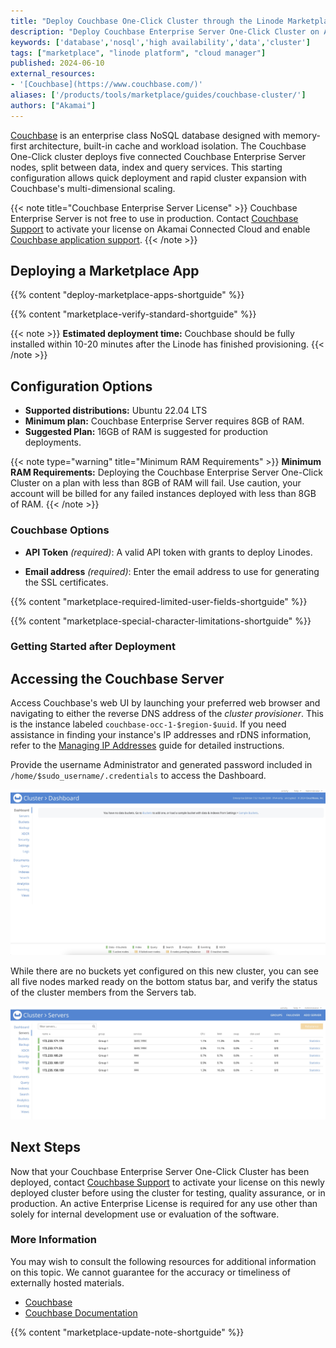 ```yaml
---
title: "Deploy Couchbase One-Click Cluster through the Linode Marketplace"
description: "Deploy Couchbase Enterprise Server One-Click Cluster on Akamai Connected Cloud. Couchbase Enterprise Server is a high-performance NoSQL database, designed for scale."
keywords: ['database','nosql','high availability','data','cluster']
tags: ["marketplace", "linode platform", "cloud manager"]
published: 2024-06-10
external_resources:
- '[Couchbase](https://www.couchbase.com/)'
aliases: ['/products/tools/marketplace/guides/couchbase-cluster/']
authors: ["Akamai"]
---
```


[Couchbase](https://www.couchbase.com/) is an enterprise class NoSQL database designed with memory-first architecture, built-in cache and workload isolation. The Couchbase One-Click cluster deploys five connected Couchbase Enterprise Server nodes, split between data, index and query services. This starting configuration allows quick deployment and rapid cluster expansion with Couchbase's multi-dimensional scaling.

{{< note title="Couchbase Enterprise Server License" >}}
Couchbase Enterprise Server is not free to use in production. Contact [Couchbase Support](https://www.couchbase.com/pricing/) to activate your license on Akamai Connected Cloud and enable [Couchbase application support](https://support.couchbase.com/hc/en-us/articles/360043247551-Accessing-Couchbase-Support).
{{< /note >}}

## Deploying a Marketplace App

{{% content "deploy-marketplace-apps-shortguide" %}}

{{% content "marketplace-verify-standard-shortguide" %}}

{{< note >}}
**Estimated deployment time:** Couchbase should be fully installed within 10-20 minutes after the Linode has finished provisioning.
{{< /note >}}

## Configuration Options

- **Supported distributions:** Ubuntu 22.04 LTS
- **Minimum plan:** Couchbase Enterprise Server requires 8GB of RAM.
- **Suggested Plan:** 16GB of RAM is suggested for production deployments.

{{< note type="warning" title="Minimum RAM Requirements" >}}
**Minimum RAM Requirements:** Deploying the Couchbase Enterprise Server One-Click Cluster on a plan with less than 8GB of RAM will fail. Use caution, your account will be billed for any failed instances deployed with less than 8GB of RAM.
{{< /note >}}

### Couchbase Options

- **API Token** *(required)*: A valid API token with grants to deploy Linodes.

- **Email address** *(required)*: Enter the email address to use for generating the SSL certificates.

{{% content "marketplace-required-limited-user-fields-shortguide" %}}

{{% content "marketplace-special-character-limitations-shortguide" %}}

### Getting Started after Deployment

## Accessing the Couchbase Server

Access Couchbase's web UI by launching your preferred web browser and navigating to either the reverse DNS address of the *cluster provisioner*. This is the instance labeled `couchbase-occ-1-$region-$uuid`. If you need assistance in finding your instance's IP addresses and rDNS information, refer to the [Managing IP Addresses](/docs/products/compute/compute-instances/guides/manage-ip-addresses/) guide for detailed instructions.

Provide the username Administrator and generated password included in `/home/$sudo_username/.credentials` to access the Dashboard.

![Couchbase Dashboard](couchbase_dashboard.png)

While there are no buckets yet configured on this new cluster, you can see all five nodes marked ready on the bottom status bar, and verify the status of the cluster members from the Servers tab.

![Couchbase Servers Status](couchbase_servers.png)

## Next Steps

Now that your Couchbase Enterprise Server One-Click Cluster has been deployed, contact [Couchbase Support](https://www.couchbase.com/pricing/) to activate your license on this newly deployed cluster before using the cluster for testing, quality assurance, or in production. An active Enterprise License is required for any use other than solely for internal development use or evaluation of the software.

### More Information

You may wish to consult the following resources for additional information on this topic. We cannot guarantee for the accuracy or timeliness of externally hosted materials.

- [Couchbase](https://www.couchbase.com/)
- [Couchbase Documentation](https://docs.couchbase.com/home/server.html)

{{% content "marketplace-update-note-shortguide" %}}